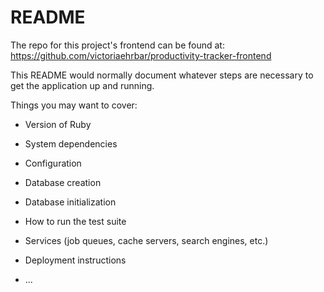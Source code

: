 # README

The repo for this project's frontend can be found at: https://github.com/victoriaehrbar/productivity-tracker-frontend

This README would normally document whatever steps are necessary to get the
application up and running.

Things you may want to cover:

* Version of Ruby

* System dependencies

* Configuration

* Database creation

* Database initialization

* How to run the test suite

* Services (job queues, cache servers, search engines, etc.)

* Deployment instructions

* ...
